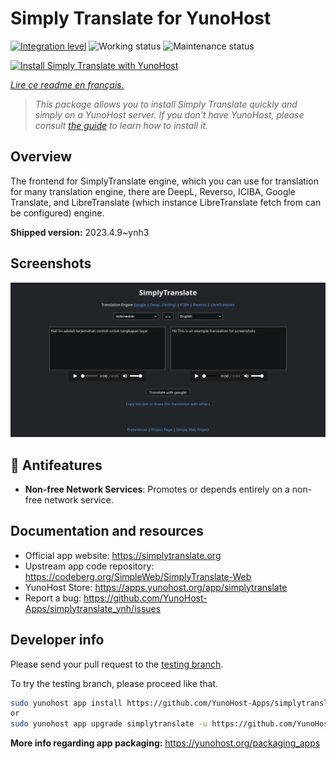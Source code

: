 <!--
N.B.: This README was automatically generated by https://github.com/YunoHost/apps/tree/master/tools/README-generator
It shall NOT be edited by hand.
-->

# Simply Translate for YunoHost

[![Integration level](https://dash.yunohost.org/integration/simplytranslate.svg)](https://dash.yunohost.org/appci/app/simplytranslate) ![Working status](https://ci-apps.yunohost.org/ci/badges/simplytranslate.status.svg) ![Maintenance status](https://ci-apps.yunohost.org/ci/badges/simplytranslate.maintain.svg)

[![Install Simply Translate with YunoHost](https://install-app.yunohost.org/install-with-yunohost.svg)](https://install-app.yunohost.org/?app=simplytranslate)

*[Lire ce readme en français.](./README_fr.md)*

> *This package allows you to install Simply Translate quickly and simply on a YunoHost server.
If you don't have YunoHost, please consult [the guide](https://yunohost.org/#/install) to learn how to install it.*

## Overview

The frontend for SimplyTranslate engine, which you can use for translation for many translation engine, there are DeepL, Reverso, ICIBA, Google Translate, and LibreTranslate (which instance LibreTranslate fetch from can be configured) engine.

**Shipped version:** 2023.4.9~ynh3

## Screenshots

![Screenshot of Simply Translate](./doc/screenshots/st_id-en.png)

## :red_circle: Antifeatures

- **Non-free Network Services**: Promotes or depends entirely on a non-free network service.

## Documentation and resources

* Official app website: <https://simplytranslate.org>
* Upstream app code repository: <https://codeberg.org/SimpleWeb/SimplyTranslate-Web>
* YunoHost Store: <https://apps.yunohost.org/app/simplytranslate>
* Report a bug: <https://github.com/YunoHost-Apps/simplytranslate_ynh/issues>

## Developer info

Please send your pull request to the [testing branch](https://github.com/YunoHost-Apps/simplytranslate_ynh/tree/testing).

To try the testing branch, please proceed like that.

``` bash
sudo yunohost app install https://github.com/YunoHost-Apps/simplytranslate_ynh/tree/testing --debug
or
sudo yunohost app upgrade simplytranslate -u https://github.com/YunoHost-Apps/simplytranslate_ynh/tree/testing --debug
```

**More info regarding app packaging:** <https://yunohost.org/packaging_apps>
